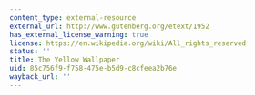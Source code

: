 ```yaml
---
content_type: external-resource
external_url: http://www.gutenberg.org/etext/1952
has_external_license_warning: true
license: https://en.wikipedia.org/wiki/All_rights_reserved
status: ''
title: The Yellow Wallpaper
uid: 85c756f9-f758-475e-b5d9-c8cfeea2b76e
wayback_url: ''
---
```

